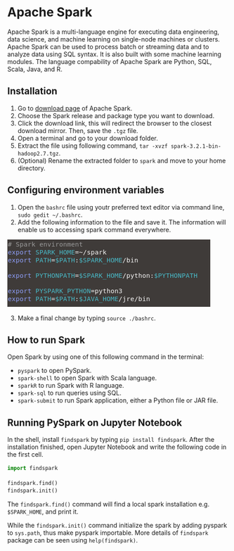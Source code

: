 # Apache Spark

Apache Spark is a multi-language engine for executing data engineering, data science, and machine learning on single-node machines or clusters. Apache Spark can be used to process batch or streaming data and to analyze data using SQL syntax. It is also built with some machine learning modules. The language compability of Apache Spark are Python, SQL, Scala, Java, and R.

## Installation

1. Go to [download page](https://spark.apache.org/downloads.html) of Apache Spark.
2. Choose the Spark release and package type you want to download.
3. Click the download link, this will redirect the browser to the closest download mirror. Then, save the `.tgz` file.
4. Open a terminal and go to your download folder.
5. Extract the file using following command, `tar -xvzf spark-3.2.1-bin-hadoop2.7.tgz`.
6. (Optional) Rename the extracted folder to `spark` and move to your home directory.

## Configuring environment variables

1. Open the `bashrc` file using youtr preferred text editor via command line, `sudo gedit ~/.bashrc`.
2. Add the following information to the file and save it. The information will enable us to accessing spark command everywhere.

![bashrc-spark](/img/bashrc-spark.png)

3. Make a final change by typing `source ./bashrc`.

## How to run Spark

Open Spark by using one of this following command in the terminal:
- `pyspark` to open PySpark.
- `spark-shell` to open Spark with Scala language.
- `sparkR` to run Spark with R language.
- `spark-sql` to run queries using SQL.
- `spark-submit` to run Spark application, either a Python file or JAR file.

## Running PySpark on Jupyter Notebook

In the shell, install `findspark` by typing `pip install findspark`. After the installation finished, open Jupyter Notebook and write the following code in the first cell.

```python
import findspark

findspark.find()
findspark.init()
```

The `findspark.find()` command will find a local spark installation e.g. `$SPARK_HOME`, and print it.

While the `findspark.init()` command initialize the spark by adding pyspark to `sys.path`, thus make pyspark importable. More details of `findspark` package can be seen using `help(findspark)`.
